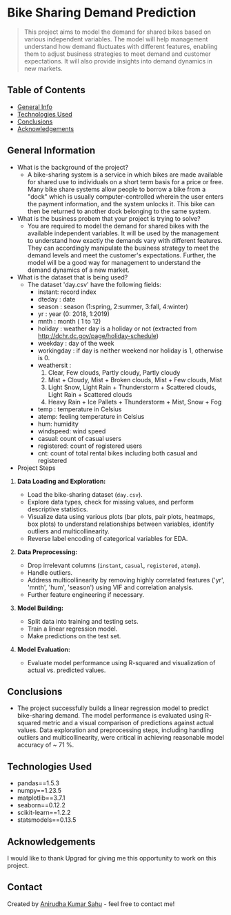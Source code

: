 
# Bike Sharing Demand Prediction
>  This project aims to model the demand for shared bikes based on various independent variables.  The model will help management understand how demand fluctuates with different features, enabling them to adjust business strategies to meet demand and customer expectations.  It will also provide insights into demand dynamics in new markets.



## Table of Contents
* [General Info](#general-information)
* [Technologies Used](#technologies-used)
* [Conclusions](#conclusions)
* [Acknowledgements](#acknowledgements)

<!-- You can include any other section that is pertinent to your problem -->

## General Information
- What is the background of the project?<br>
	- A bike-sharing system is a service in which bikes are made available for shared use to individuals on a short term basis for a price or free. Many bike share systems allow people to borrow a bike from a "dock" which is usually computer-controlled wherein the user enters the payment information, and the system unlocks it. This bike can then be returned to another dock belonging to the same system.
- What is the business probem that your project is trying to solve?<br>
	- You are required to model the demand for shared bikes with the available independent variables. It will be used by the management to understand how exactly the demands vary with different features. They can accordingly manipulate the business strategy to meet the demand levels and meet the customer's expectations. Further, the model will be a good way for management to understand the demand dynamics of a new market. 
- What is the dataset that is being used?
    - The dataset 'day.csv' have the following fields:
        - instant: record index
        - dteday : date
	    - season : season (1:spring, 2:summer, 3:fall, 4:winter)
	    - yr : year (0: 2018, 1:2019)
	    - mnth : month ( 1 to 12)
	    - holiday : weather day is a holiday or not (extracted from http://dchr.dc.gov/page/holiday-schedule)
	    - weekday : day of the week
	    - workingday : if day is neither weekend nor holiday is 1, otherwise is 0.
	    - weathersit : 
		    1. Clear, Few clouds, Partly cloudy, Partly cloudy
		    2. Mist + Cloudy, Mist + Broken clouds, Mist + Few clouds, Mist
		    3. Light Snow, Light Rain + Thunderstorm + Scattered clouds, Light Rain + Scattered clouds
		    4. Heavy Rain + Ice Pallets + Thunderstorm + Mist, Snow + Fog
	    - temp : temperature in Celsius
	    - atemp: feeling temperature in Celsius
	    - hum: humidity
	    - windspeed: wind speed
	    - casual: count of casual users
	    - registered: count of registered users
	    - cnt: count of total rental bikes including both casual and registered
- Project Steps

1. **Data Loading and Exploration:**
    - Load the bike-sharing dataset (`day.csv`).
    - Explore data types, check for missing values, and perform descriptive statistics.
    - Visualize data using various plots (bar plots, pair plots, heatmaps, box plots) to understand relationships between variables, identify outliers and multicollinearity.
    - Reverse label encoding of categorical variables for EDA.

2. **Data Preprocessing:**
    - Drop irrelevant columns (`instant`, `casual`, `registered`, `atemp`).
    - Handle outliers.
    - Address multicollinearity by removing highly correlated features ('yr', 'mnth', 'hum', 'season') using VIF and correlation analysis.
    - Further feature engineering if necessary.


3. **Model Building:**
    - Split data into training and testing sets.
    - Train a linear regression model.
    - Make predictions on the test set.

4. **Model Evaluation:**
    - Evaluate model performance using R-squared and visualization of actual vs. predicted values.

<!-- You don't have to answer all the questions - just the ones relevant to your project. -->

## Conclusions
- The project successfully builds a linear regression model to predict bike-sharing demand. The model performance is evaluated using R-squared metric and a visual comparison of predictions against actual values.  Data exploration and preprocessing steps, including handling outliers and multicollinearity, were critical in achieving reasonable model accuracy of ~ 71 %.

<!-- You don't have to answer all the questions - just the ones relevant to your project. -->


## Technologies Used
- pandas==1.5.3
- numpy==1.23.5
- matplotlib==3.7.1
- seaborn==0.12.2
- scikit-learn==1.2.2
- statsmodels==0.13.5

<!-- As the libraries versions keep on changing, it is recommended to mention the version of library used in this project -->

## Acknowledgements
I would like to thank Upgrad for giving me this opportunity to work on this project.


## Contact
Created by [Anirudha Kumar Sahu](https://github.com/anirudhasahu92) - feel free to contact me!


<!-- Optional -->
<!-- ## License -->
<!-- This project is open source and available under the [... License](). -->

<!-- You don't have to include all sections - just the one's relevant to your project -->

